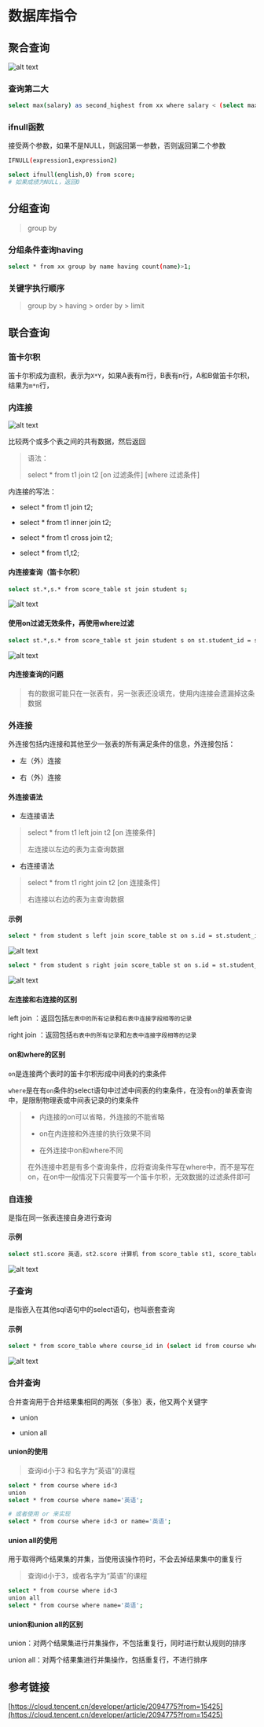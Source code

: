 # 数据库指令

## 聚合查询

![alt text](./images/数据库指令/image.png)

### 查询第二大
```sh
select max(salary) as second_highest from xx where salary < (select max(salary) from xx)
```

### ifnull函数
接受两个参数，如果不是NULL，则返回第一参数，否则返回第二个参数

```sh
IFNULL(expression1,expression2)
```

```sh
select ifnull(english,0) from score;
# 如果成绩为NULL，返回0
```

## 分组查询
> group by

### 分组条件查询having

```sh
select * from xx group by name having count(name)>1;
```

### 关键字执行顺序

> group by > having > order by > limit


## 联合查询

### 笛卡尔积

笛卡尔积成为直积，表示为`X*Y`，如果A表有m行，B表有n行，A和B做笛卡尔积，结果为`m*n`行，

### 内连接

![alt text](./images/数据库指令/image-1.png)

比较两个或多个表之间的共有数据，然后返回

> 语法：
>
> select * from t1 join t2 [on 过滤条件] [where 过滤条件]

内连接的写法：

- select * from t1 join t2;

- select * from t1 inner join t2;

- select * from t1 cross join t2;

- select * from t1,t2;

#### 内连接查询（笛卡尔积）
```sh
select st.*,s.* from score_table st join student s;
```
![alt text](./images/数据库指令/image-2.png)

#### 使用on过滤无效条件，再使用where过滤
```sh
select st.*,s.* from score_table st join student s on st.student_id = s.id where s.username='张三';
```
![alt text](./images/数据库指令/image-3.png)


#### 内连接查询的问题
> 有的数据可能只在一张表有，另一张表还没填充，使用内连接会遗漏掉这条数据

### 外连接

外连接包括内连接和其他至少一张表的所有满足条件的信息，外连接包括：

- 左（外）连接

- 右（外）连接

#### 外连接语法
- 左连接语法
> select * from t1 left join t2 [on 连接条件]
>
> 左连接以左边的表为主查询数据

- 右连接语法
> select * from t1 right join t2 [on 连接条件]
> 
> 右连接以右边的表为主查询数据

#### 示例

```sh
select * from student s left join score_table st on s.id = st.student_id;
```
![alt text](./images/数据库指令/image-4.png)

```sh
select * from student s right join score_table st on s.id = st.student_id;
```
![alt text](./images/数据库指令/image-5.png)

#### 左连接和右连接的区别

left join ：返回包括`左表中的所有记录`和`右表中连接字段相等的记录`

right join ：返回包括`右表中的所有记录`和`左表中连接字段相等的记录`

#### on和where的区别

`on`是连接两个表时的笛卡尔积形成中间表的约束条件

`where`是在有`on`条件的select语句中过滤中间表的约束条件，在没有`on`的单表查询中，是限制物理表或中间表记录的约束条件

> - 内连接的on可以省略，外连接的不能省略
>
> - on在内连接和外连接的执行效果不同
>
> - 在外连接中on和where不同
>
> 在外连接中若是有多个查询条件，应将查询条件写在where中，而不是写在on，在on中一般情况下只需要写一个笛卡尔积，无效数据的过滤条件即可

### 自连接

是指在同一张表连接自身进行查询

#### 示例

```sh
select st1.score 英语，st2.score 计算机 from score_table st1, score_table st2 where st1.student_id=st2.student_id and st1.score>st2.score;
```
![alt text](./images/数据库指令/image-6.png)


### 子查询
是指嵌入在其他sql语句中的select语句，也叫嵌套查询

#### 示例
```sh
select * from score_table where course_id in (select id from course where name='计算机' or name='英语');
```

![alt text](./images/数据库指令/image-7.png)

### 合并查询
合并查询用于合并结果集相同的两张（多张）表，他又两个关键字

- union

- union all

#### union的使用
> 查询id小于3 和名字为“英语”的课程
```sh
select * from course where id<3
union
select * from course where name='英语';

# 或者使用 or 来实现
select * from course where id<3 or name='英语';
```

#### union all的使用
用于取得两个结果集的并集，当使用该操作符时，不会去掉结果集中的重复行

> 查询id小于3，或者名字为“英语”的课程

```sh
select * from course where id<3
union all
select * from course where name='英语';
```

#### union和union all的区别

union：对两个结果集进行并集操作，不包括重复行，同时进行默认规则的排序

union all：对两个结果集进行并集操作，包括重复行，不进行排序




## 参考链接
[https://cloud.tencent.cn/developer/article/2094775?from=15425](https://cloud.tencent.cn/developer/article/2094775?from=15425)
